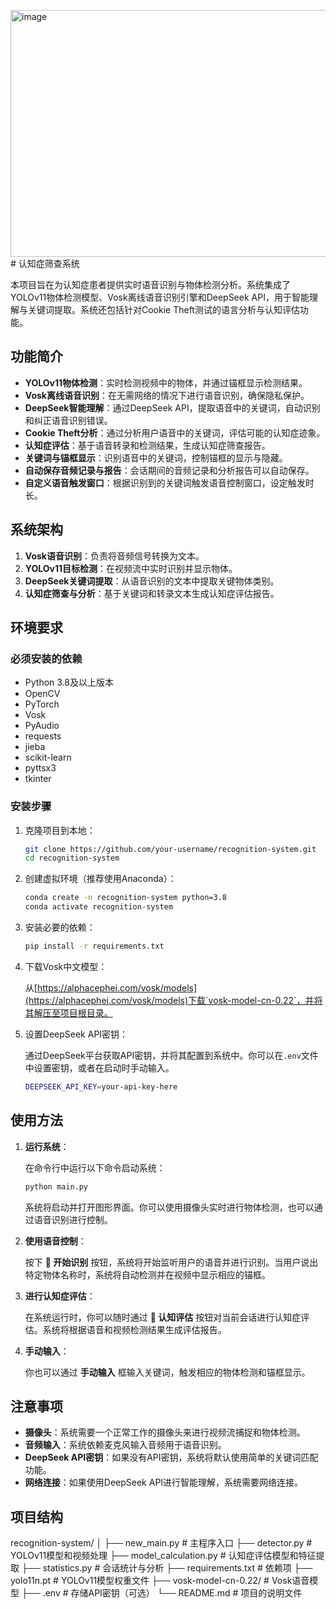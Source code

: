 <img width="540" height="395" alt="image" src="https://github.com/user-attachments/assets/b1a0447a-c1c1-47b1-a36a-db7a05d213a9" /># 认知症筛查系统

本项目旨在为认知症患者提供实时语音识别与物体检测分析。系统集成了YOLOv11物体检测模型、Vosk离线语音识别引擎和DeepSeek API，用于智能理解与关键词提取。系统还包括针对Cookie Theft测试的语言分析与认知评估功能。

## 功能简介

- **YOLOv11物体检测**：实时检测视频中的物体，并通过锚框显示检测结果。
- **Vosk离线语音识别**：在无需网络的情况下进行语音识别，确保隐私保护。
- **DeepSeek智能理解**：通过DeepSeek API，提取语音中的关键词，自动识别和纠正语音识别错误。
- **Cookie Theft分析**：通过分析用户语音中的关键词，评估可能的认知症迹象。
- **认知症评估**：基于语音转录和检测结果，生成认知症筛查报告。
- **关键词与锚框显示**：识别语音中的关键词，控制锚框的显示与隐藏。
- **自动保存音频记录与报告**：会话期间的音频记录和分析报告可以自动保存。
- **自定义语音触发窗口**：根据识别到的关键词触发语音控制窗口，设定触发时长。

## 系统架构

1. **Vosk语音识别**：负责将音频信号转换为文本。
2. **YOLOv11目标检测**：在视频流中实时识别并显示物体。
3. **DeepSeek关键词提取**：从语音识别的文本中提取关键物体类别。
4. **认知症筛查与分析**：基于关键词和转录文本生成认知症评估报告。

## 环境要求

### 必须安装的依赖

- Python 3.8及以上版本
- OpenCV
- PyTorch
- Vosk
- PyAudio
- requests
- jieba
- scikit-learn
- pyttsx3
- tkinter

### 安装步骤

1. 克隆项目到本地：

    ```bash
    git clone https://github.com/your-username/recognition-system.git
    cd recognition-system
    ```

2. 创建虚拟环境（推荐使用Anaconda）：

    ```bash
    conda create -n recognition-system python=3.8
    conda activate recognition-system
    ```

3. 安装必要的依赖：

    ```bash
    pip install -r requirements.txt
    ```

4. 下载Vosk中文模型：

    从[https://alphacephei.com/vosk/models](https://alphacephei.com/vosk/models)下载`vosk-model-cn-0.22`，并将其解压至项目根目录。

5. 设置DeepSeek API密钥：

    通过DeepSeek平台获取API密钥，并将其配置到系统中。你可以在`.env`文件中设置密钥，或者在启动时手动输入。

    ```bash
    DEEPSEEK_API_KEY=your-api-key-here
    ```

## 使用方法

1. **运行系统**：

    在命令行中运行以下命令启动系统：

    ```bash
    python main.py
    ```

    系统将启动并打开图形界面。你可以使用摄像头实时进行物体检测，也可以通过语音识别进行控制。

2. **使用语音控制**：

    按下 **🎤 开始识别** 按钮，系统将开始监听用户的语音并进行识别。当用户说出特定物体名称时，系统将自动检测并在视频中显示相应的锚框。

3. **进行认知症评估**：

    在系统运行时，你可以随时通过 **🧠 认知评估** 按钮对当前会话进行认知症评估。系统将根据语音和视频检测结果生成评估报告。

4. **手动输入**：

    你也可以通过 **手动输入** 框输入关键词，触发相应的物体检测和锚框显示。



## 注意事项

- **摄像头**：系统需要一个正常工作的摄像头来进行视频流捕捉和物体检测。
- **音频输入**：系统依赖麦克风输入音频用于语音识别。
- **DeepSeek API密钥**：如果没有API密钥，系统将默认使用简单的关键词匹配功能。
- **网络连接**：如果使用DeepSeek API进行智能理解，系统需要网络连接。


## 项目结构

recognition-system/
│
├── new_main.py # 主程序入口
├── detector.py # YOLOv11模型和视频处理
├── model_calculation.py # 认知症评估模型和特征提取
├── statistics.py # 会话统计与分析
├── requirements.txt # 依赖项
├── yolo11n.pt # YOLOv11模型权重文件
├── vosk-model-cn-0.22/ # Vosk语音模型
├── .env # 存储API密钥（可选）
└── README.md # 项目的说明文件


